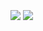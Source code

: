<br/>
<br/>
<br/>
<img src="https://pretty-profile.vercel.app/api/github-stats?username=Nighty3098&theme=white" />
<img src="https://pretty-profile.vercel.app/api/github-stats?username=Nighty3098&theme=white&langs=true" />
<br/>
<br/>
<br/>
